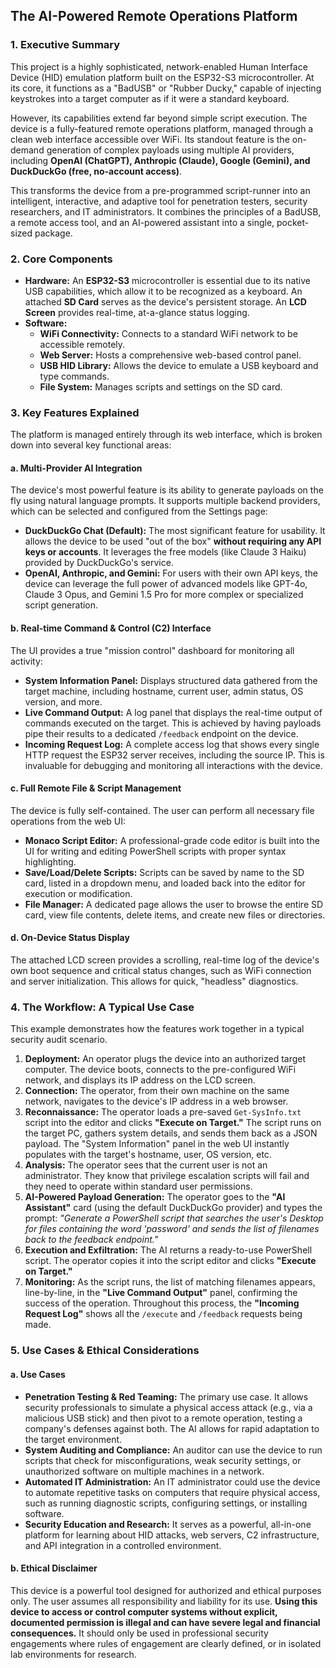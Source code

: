 ## The AI-Powered Remote Operations Platform

### 1. Executive Summary

This project is a highly sophisticated, network-enabled Human Interface Device (HID) emulation platform built on the ESP32-S3 microcontroller. At its core, it functions as a "BadUSB" or "Rubber Ducky," capable of injecting keystrokes into a target computer as if it were a standard keyboard.

However, its capabilities extend far beyond simple script execution. The device is a fully-featured remote operations platform, managed through a clean web interface accessible over WiFi. Its standout feature is the on-demand generation of complex payloads using multiple AI providers, including **OpenAI (ChatGPT), Anthropic (Claude), Google (Gemini), and DuckDuckGo (free, no-account access)**.

This transforms the device from a pre-programmed script-runner into an intelligent, interactive, and adaptive tool for penetration testers, security researchers, and IT administrators. It combines the principles of a BadUSB, a remote access tool, and an AI-powered assistant into a single, pocket-sized package.

### 2. Core Components

*   **Hardware:** An **ESP32-S3** microcontroller is essential due to its native USB capabilities, which allow it to be recognized as a keyboard. An attached **SD Card** serves as the device's persistent storage. An **LCD Screen** provides real-time, at-a-glance status logging.
*   **Software:**
    *   **WiFi Connectivity:** Connects to a standard WiFi network to be accessible remotely.
    *   **Web Server:** Hosts a comprehensive web-based control panel.
    *   **USB HID Library:** Allows the device to emulate a USB keyboard and type commands.
    *   **File System:** Manages scripts and settings on the SD card.

### 3. Key Features Explained

The platform is managed entirely through its web interface, which is broken down into several key functional areas:

#### a. Multi-Provider AI Integration
The device's most powerful feature is its ability to generate payloads on the fly using natural language prompts. It supports multiple backend providers, which can be selected and configured from the Settings page:
*   **DuckDuckGo Chat (Default):** The most significant feature for usability. It allows the device to be used "out of the box" **without requiring any API keys or accounts**. It leverages the free models (like Claude 3 Haiku) provided by DuckDuckGo's service.
*   **OpenAI, Anthropic, and Gemini:** For users with their own API keys, the device can leverage the full power of advanced models like GPT-4o, Claude 3 Opus, and Gemini 1.5 Pro for more complex or specialized script generation.

#### b. Real-time Command & Control (C2) Interface
The UI provides a true "mission control" dashboard for monitoring all activity:
*   **System Information Panel:** Displays structured data gathered from the target machine, including hostname, current user, admin status, OS version, and more.
*   **Live Command Output:** A log panel that displays the real-time output of commands executed on the target. This is achieved by having payloads pipe their results to a dedicated `/feedback` endpoint on the device.
*   **Incoming Request Log:** A complete access log that shows every single HTTP request the ESP32 server receives, including the source IP. This is invaluable for debugging and monitoring all interactions with the device.

#### c. Full Remote File & Script Management
The device is fully self-contained. The user can perform all necessary file operations from the web UI:
*   **Monaco Script Editor:** A professional-grade code editor is built into the UI for writing and editing PowerShell scripts with proper syntax highlighting.
*   **Save/Load/Delete Scripts:** Scripts can be saved by name to the SD card, listed in a dropdown menu, and loaded back into the editor for execution or modification.
*   **File Manager:** A dedicated page allows the user to browse the entire SD card, view file contents, delete items, and create new files or directories.

#### d. On-Device Status Display
The attached LCD screen provides a scrolling, real-time log of the device's own boot sequence and critical status changes, such as WiFi connection and server initialization. This allows for quick, "headless" diagnostics.

### 4. The Workflow: A Typical Use Case

This example demonstrates how the features work together in a typical security audit scenario.

1.  **Deployment:** An operator plugs the device into an authorized target computer. The device boots, connects to the pre-configured WiFi network, and displays its IP address on the LCD screen.
2.  **Connection:** The operator, from their own machine on the same network, navigates to the device's IP address in a web browser.
3.  **Reconnaissance:** The operator loads a pre-saved `Get-SysInfo.txt` script into the editor and clicks **"Execute on Target."** The script runs on the target PC, gathers system details, and sends them back as a JSON payload. The "System Information" panel in the web UI instantly populates with the target's hostname, user, OS version, etc.
4.  **Analysis:** The operator sees that the current user is not an administrator. They know that privilege escalation scripts will fail and they need to operate within standard user permissions.
5.  **AI-Powered Payload Generation:** The operator goes to the **"AI Assistant"** card (using the default DuckDuckGo provider) and types the prompt: *"Generate a PowerShell script that searches the user's Desktop for files containing the word 'password' and sends the list of filenames back to the feedback endpoint."*
6.  **Execution and Exfiltration:** The AI returns a ready-to-use PowerShell script. The operator copies it into the script editor and clicks **"Execute on Target."**
7.  **Monitoring:** As the script runs, the list of matching filenames appears, line-by-line, in the **"Live Command Output"** panel, confirming the success of the operation. Throughout this process, the **"Incoming Request Log"** shows all the `/execute` and `/feedback` requests being made.

### 5. Use Cases & Ethical Considerations

#### a. Use Cases
*   **Penetration Testing & Red Teaming:** The primary use case. It allows security professionals to simulate a physical access attack (e.g., via a malicious USB stick) and then pivot to a remote operation, testing a company's defenses against both. The AI allows for rapid adaptation to the target environment.
*   **System Auditing and Compliance:** An auditor can use the device to run scripts that check for misconfigurations, weak security settings, or unauthorized software on multiple machines in a network.
*   **Automated IT Administration:** An IT administrator could use the device to automate repetitive tasks on computers that require physical access, such as running diagnostic scripts, configuring settings, or installing software.
*   **Security Education and Research:** It serves as a powerful, all-in-one platform for learning about HID attacks, web servers, C2 infrastructure, and API integration in a controlled environment.

#### b. **Ethical Disclaimer**
This device is a powerful tool designed for authorized and ethical purposes only. The user assumes all responsibility and liability for its use. **Using this device to access or control computer systems without explicit, documented permission is illegal and can have severe legal and financial consequences.** It should only be used in professional security engagements where rules of engagement are clearly defined, or in isolated lab environments for research.
